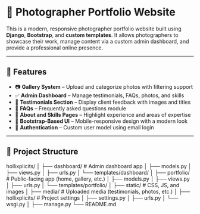 # 📸 Photographer Portfolio Website

This is a modern, responsive photographer portfolio website built using **Django**, **Bootstrap**, and **custom templates**. It allows photographers to showcase their work, manage content via a custom admin dashboard, and provide a professional online presence.

---

## 🔧 Features

- 📷 **Gallery System** – Upload and categorize photos with filtering support
- ✅ **Admin Dashboard** – Manage testimonials, FAQs, photos, and skills
- 💬 **Testimonials Section** – Display client feedback with images and titles
- 📖 **FAQs** – Frequently asked questions module
- 💼 **About and Skills Pages** – Highlight experience and areas of expertise
- 🎨 **Bootstrap-Based UI** – Mobile-responsive design with a modern look
- 🔐 **Authentication** – Custom user model using email login

---

## 📁 Project Structure

hollixplicits/
│
├── dashboard/ # Admin dashboard app
│ ├── models.py
│ ├── views.py
│ ├── urls.py
│ └── templates/dashboard/
│
├── portfolio/ # Public-facing app (home, gallery, etc.)
│ ├── models.py
│ ├── views.py
│ ├── urls.py
│ └── templates/portfolio/
│
├── static/ # CSS, JS, and images
│
├── media/ # Uploaded media (testimonials, photos, etc.)
│
├── hollixplicits/ # Project settings
│ ├── settings.py
│ ├── urls.py
│ └── wsgi.py
│
├── manage.py
└── README.md


